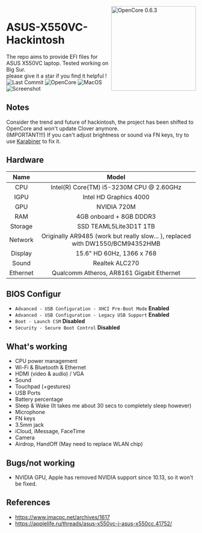 <img align="right" src="https://github.com/acidanthera/OpenCorePkg/raw/master/Docs/Logos/OpenCore_with_text_Small.png" alt="OpenCore 0.6.3" width="225">

# ASUS-X550VC-Hackintosh
The repo aims to provide EFI files for ASUS X550VC laptop. Tested working on Big Sur.
<br>
please give it a star if you find it helpful !
<br>
![Last Commit](https://img.shields.io/github/last-commit/FawenYo/ASUS-X550VC-Hackintosh.svg?color=green&label=last-commit)
![OpenCore](https://img.shields.io/badge/OpenCore-v0.6.4-green)
![MacOS](https://img.shields.io/badge/Mac%20OS-v11.0.1%20(20B29)-blue)
![Screenshot](https://i.imgur.com/UTejby1.png)
## Notes
Consider the trend and future of hackintosh, the project has been shifted to OpenCore and won't update Clover anymore.
<br>
(IMPORTANT!!!) If you can't adjust brightness or sound via FN keys, try to use [Karabiner](https://karabiner-elements.pqrs.org/) to fix it.

## Hardware
|     Name     |        Model        |
| :----------: | :-----------------: |
|     CPU      |      Intel(R) Core(TM) i5-3230M CPU @ 2.60GHz      |
|     IGPU     |      Intel HD Graphics 4000      |
|     GPU      |      NVIDIA 720M      |
|     RAM      |      4GB onboard + 8GB DDDR3      |
|     Storage  |      SSD TEAML5Lite3D1T 1TB      |
|     Network  |      Originally AR9485 (work but really slow... ), replaced with DW1550/BCM94352HMB|
|     Display  |      15.6" HD 60Hz, 1366 x 768      |
|     Sound    |      Realtek ALC270      |
|     Ethernet |      Qualcomm Atheros, AR8161 Gigabit Ethernet      |

## BIOS Configur
* `Advanced - USB Configuration - XHCI Pre-Boot Mode` **Enabled**
* `Advanced - USB Configuration - Legacy USB Support` **Enabled**
* `Boot - Launch CSM` **Disabled**
* `Security - Secure Boot Control` **Disabled**

## What's working
* CPU power management
* Wi-Fi & Bluetooth & Ethernet
* HDMI (video & audio) / VGA
* Sound
* Touchpad (+gestures)
* USB Ports
* Battery percentage
* Sleep & Wake (It takes me about 30 secs to completely sleep however)
* Microphone
* FN keys
* 3.5mm jack
* iCloud, iMessage, FaceTime
* Camera
* Airdrop, HandOff (May need to replace WLAN chip)

## Bugs/not working
* NVIDIA GPU, Apple has removed NVIDIA support since 10.13, so it won't be fixed.


## References
* https://www.imacpc.net/archives/1617
* https://applelife.ru/threads/asus-x550vc-i-asus-x550cc.41752/

